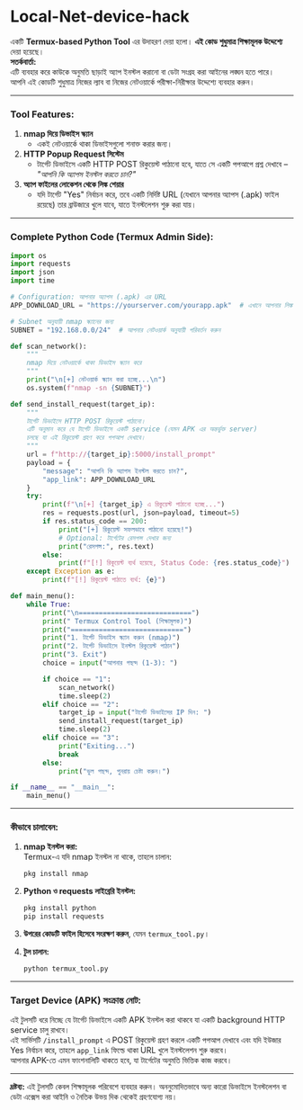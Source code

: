 # Local-Net-device-hack


 একটি **Termux-based Python Tool** এর উদাহরণ দেয়া হলো। **এই কোড শুধুমাত্র শিক্ষামূলক উদ্দেশ্যে** দেয়া হয়েছে।  
**সতর্কবার্তা:**  
এটি ব্যবহার করে কাউকে অনুমতি ছাড়াই অ্যাপ ইনস্টল করানো বা ডেটা সংগ্রহ করা আইনের লঙ্ঘন হতে পারে।  
আপনি এই কোডটি শুধুমাত্র নিজের ল্যাব বা নিজের নেটওয়ার্কে পরীক্ষা-নিরীক্ষার উদ্দেশ্যে ব্যবহার করুন।

---

### **Tool Features:**
1. **nmap দিয়ে ডিভাইস স্ক্যান**  
   - একই নেটওয়ার্কে থাকা ডিভাইসগুলো শনাক্ত করার জন্য।
2. **HTTP Popup Request সিস্টেম**  
   - টার্গেট ডিভাইসে একটি HTTP POST রিকুয়েস্ট পাঠানো হবে, যাতে সে একটি পপআপে প্রশ্ন দেখাবে –  
     _"আপনি কি অ্যাপস ইনস্টল করতে চান?"_
3. **অ্যাপ ফাইলের লোকেশন থেকে লিঙ্ক শেয়ার**  
   - যদি টার্গেট "Yes" নির্বাচন করে, তবে একটি নির্দিষ্ট URL (যেখানে আপনার অ্যাপস (.apk) ফাইল রয়েছে) তার ব্রাউজারে খুলে যাবে, যাতে ইনস্টলেশন শুরু করা যায়।

---

### **Complete Python Code (Termux Admin Side):**

```python
import os
import requests
import json
import time

# Configuration: আপনার অ্যাপস (.apk) এর URL
APP_DOWNLOAD_URL = "https://yourserver.com/yourapp.apk"  # এখানে আপনার লিঙ্ক প্রদান করুন

# Subnet অনুযায়ী nmap স্ক্যানের জন্য
SUBNET = "192.168.0.0/24"  # আপনার নেটওয়ার্ক অনুযায়ী পরিবর্তন করুন

def scan_network():
    """
    nmap দিয়ে নেটওয়ার্কে থাকা ডিভাইস স্ক্যান করে
    """
    print("\n[+] নেটওয়ার্ক স্ক্যান করা হচ্ছে...\n")
    os.system(f"nmap -sn {SUBNET}")

def send_install_request(target_ip):
    """
    টার্গেট ডিভাইসে HTTP POST রিকুয়েস্ট পাঠানো।
    এটি অনুমান করে যে টার্গেট ডিভাইসে একটি service (যেমন APK এর অন্তর্ভুক্ত server)
    চলছে যা এই রিকুয়েস্ট গ্রহণ করে পপআপ দেখাবে।
    """
    url = f"http://{target_ip}:5000/install_prompt"
    payload = {
        "message": "আপনি কি অ্যাপস ইনস্টল করতে চান?",
        "app_link": APP_DOWNLOAD_URL
    }
    try:
        print(f"\n[+] {target_ip} এ রিকুয়েস্ট পাঠানো হচ্ছে...")
        res = requests.post(url, json=payload, timeout=5)
        if res.status_code == 200:
            print("[+] রিকুয়েস্ট সফলভাবে পাঠানো হয়েছে!")
            # Optional: টার্গেটের রেসপন্স দেখার জন্য
            print("রেসপন্স:", res.text)
        else:
            print(f"[!] রিকুয়েস্ট ব্যর্থ হয়েছে, Status Code: {res.status_code}")
    except Exception as e:
        print(f"[!] রিকুয়েস্ট পাঠাতে ব্যর্থ: {e}")

def main_menu():
    while True:
        print("\n============================")
        print(" Termux Control Tool (শিক্ষামূলক)")
        print("============================")
        print("1. টার্গেট ডিভাইস স্ক্যান করুন (nmap)")
        print("2. টার্গেট ডিভাইসে ইনস্টল রিকুয়েস্ট পাঠান")
        print("3. Exit")
        choice = input("আপনার পছন্দ (1-3): ")

        if choice == "1":
            scan_network()
            time.sleep(2)
        elif choice == "2":
            target_ip = input("টার্গেট ডিভাইসের IP দিন: ")
            send_install_request(target_ip)
            time.sleep(2)
        elif choice == "3":
            print("Exiting...")
            break
        else:
            print("ভুল পছন্দ, পুনরায় চেষ্টা করুন।")

if __name__ == "__main__":
    main_menu()
```

---

### **কীভাবে চালাবেন:**

1. **nmap ইনস্টল করা:**  
   Termux-এ যদি nmap ইনস্টল না থাকে, তাহলে চালান:  
   ```bash
   pkg install nmap
   ```

2. **Python ও requests লাইব্রেরি ইনস্টল:**  
   ```bash
   pkg install python
   pip install requests
   ```

3. **উপরের কোডটি ফাইল হিসেবে সংরক্ষণ করুন**, যেমন `termux_tool.py`।  
4. **টুল চালান:**  
   ```bash
   python termux_tool.py
   ```

---

### **Target Device (APK) সংক্রান্ত নোট:**  
এই টুলসটি ধরে নিচ্ছে যে টার্গেট ডিভাইসে একটি APK ইনস্টল করা থাকবে যা একটি background HTTP service চালু রাখবে।  
এই সার্ভিসটি `/install_prompt` এ POST রিকুয়েস্ট গ্রহণ করলে একটি পপআপ দেখাবে এবং যদি ইউজার Yes নির্বাচন করে, তাহলে `app_link` ফিল্ডে থাকা URL খুলে ইনস্টলেশন শুরু করবে।  
আপনার APK-তে এমন ফাংশনালিটি থাকতে হবে, যা টার্গেটের অনুমতি ভিত্তিক কাজ করবে।

---

**দ্রষ্টব্য:** এই টুলসটি কেবল শিক্ষামূলক পরিবেশে ব্যবহার করুন। অননুমোদিতভাবে অন্য কারো ডিভাইসে ইনস্টলেশন বা ডেটা এক্সেস করা আইনি ও নৈতিক উভয় দিক থেকেই গ্রহণযোগ্য নয়।
